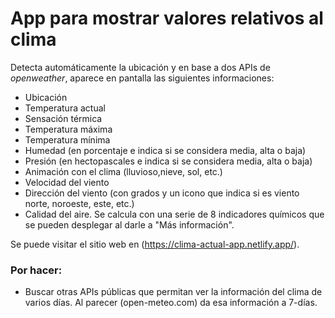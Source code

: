 # App para mostrar valores relativos al clima

Detecta automáticamente la ubicación y en base a dos APIs de *openweather*, aparece en pantalla las siguientes informaciones:
- Ubicación
- Temperatura actual
- Sensación térmica
- Temperatura máxima
- Temperatura mínima
- Humedad (en porcentaje e indica si se considera media, alta o baja)
- Presión (en hectopascales e indica si se considera media, alta o baja)
- Animación con el clima (lluvioso,nieve, sol, etc.)
- Velocidad del viento
- Dirección del viento (con grados y un icono que indica si es viento norte, noroeste, este, etc.)
- Calidad del aire. Se calcula con una serie de 8 indicadores químicos que se pueden desplegar al darle a "Más información".


Se puede visitar el sitio web en (https://clima-actual-app.netlify.app/). 

### Por hacer:

- Buscar otras APIs públicas que permitan ver la información del clima de varios días. Al parecer (open-meteo.com) da esa información a 7-días.

